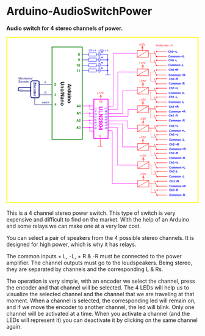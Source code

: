 # Arduino-AudioSwitchPower
**Audio switch for 4 stereo channels of power.**

![](https://github.com/Democrito/Arduino-AudioSwitchPower/blob/main/scheme/scheme.PNG)

This is a 4 channel stereo power switch. This type of switch is very expensive and difficult to find on the market. With the help of an Arduino and some relays we can make one at a very low cost.

You can select a pair of speakers from the 4 possible stereo channels. It is designed for high power, which is why it has relays.

The common inputs + L, -L, + R & -R must be connected to the power amplifier. The channel outputs must go to the loudspeakers. Being stereo, they are separated by channels and the corresponding L & Rs.

The operation is very simple, with an encoder we select the channel, press the encoder and that channel will be selected. The 4 LEDs will help us to visualize the selected channel and the channel that we are traveling at that moment. When a channel is selected, the corresponding led will remain on, and if we move the encoder to another channel, the led will blink. Only one channel will be activated at a time. When you activate a channel (and the LEDs will represent it) you can deactivate it by clicking on the same channel again.
